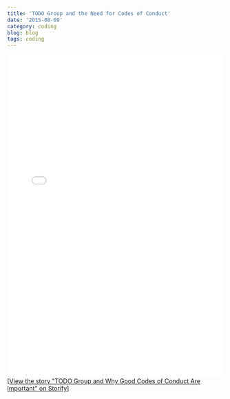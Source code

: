 ```yaml
---
title: 'TODO Group and the Need for Codes of Conduct'
date: '2015-08-09'
category: coding
blog: blog
tags: coding
---
```


<div class="storify"><iframe src="//storify.com/NikkiLizMurray/todo-group-and-why-good-codes-of-conduct-are-impor/embed?template=slideshow" width="100%" height="750" frameborder="no" allowtransparency="true"></iframe><script src="//storify.com/NikkiLizMurray/todo-group-and-why-good-codes-of-conduct-are-impor.js?template=slideshow"></script><noscript>[<a href="//storify.com/NikkiLizMurray/todo-group-and-why-good-codes-of-conduct-are-impor" target="_blank">View the story "TODO Group and Why Good Codes of Conduct Are Important" on Storify</a>]</noscript></div>
